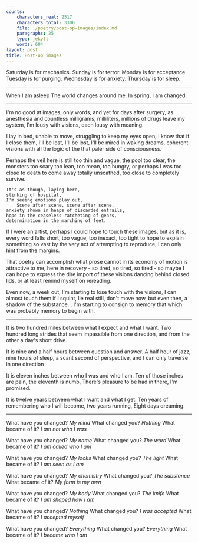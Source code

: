 ```yaml
---
counts:
    characters_real: 2517
    characters_total: 3306
    file: ./poetry/post-op-images/index.md
    paragraphs: 25
    type: jekyll
    words: 604
layout: post
title: Post-op images
---
```


<div class="verse">

Saturday is for mechanics.
Sunday is for terror.
Monday is for acceptance.
Tuesday is for purging.
Wednesday is for anxiety.
Thursday is for sleep.

<hr />

When I am asleep
The world changes around me.
In spring, I am changed.

<hr />

I'm no good at images, only words,
and yet for days after surgery,
as anesthesia and countless
    milligrams, milliliters, millions of
drugs leave my system,
I'm lousy with visions,
each lousy with meaning.

I lay in bed, unable to move,
struggling to keep my eyes open;
I know that if I close them,
    I'll be lost, I'll be lost, I'll be
mired in waking dreams,
coherent visions with all the logic
of the that paler side of consciousness.

Perhaps the veil here
is still too thin and vague,
the pool too clear, the monsters too scary
    too lean, too mean, too hungry, or
perhaps I was too close to death
to come away totally unscathed,
too close to completely survive.

    It's as though, laying here,
    stinking of hospital,
    I'm seeing emotions play out,
        Scene after scene, scene after scene,
    anxiety shown in heaps of discarded entrails,
    hope in the ceaseless ratcheting of gears,
    determination in the marching of feet.

If I were an artist, perhaps
I could hope to touch these images,
but as it is, every word falls short,
    too vague, too inexact, too tight to
hope to explain something so vast
by the very act of attempting to reproduce;
I can only hint from the margins.

That poetry can accomplish what prose cannot
in its economy of motion
is attractive to me, here in recovery -
    so tired, so tired, so tired - so
maybe I can hope to express the dire import
of these visions dancing behind closed lids,
or at least remind myself on rereading.

Even now, a week out,
I'm starting to lose touch with the visions,
I can almost touch them if I squint,
    lie real still, don't move now, but
even then, a shadow of the substance...
I'm starting to consign to memory
that which was probably memory to begin with.

<hr />

It is two hundred miles between what I expect and what I want.
Two hundred long strides that seem impassible from one direction,
    and from the other a day's short drive.

It is nine and a half hours between question and answer.
A half hour of jazz, nine hours of sleep, a scant second of perspective,
    and I can only traverse in one direction

It is eleven inches between who I was and who I am.
Ten of those inches are pain, the eleventh is numb,
    There's pleasure to be had in there, I'm promised.

It is twelve years between what I want and what I get:
Ten years of remembering who I will become, two years running,
    Eight days dreaming.

<hr />

What have you changed?
    <em>My mind</em>
What changed you?
    <em>Nothing</em>
What became of it?
    <em>I am not who I was</em>

What have you changed?
    <em>My name</em>
What changed you?
    <em>The word</em>
What became of it?
    <em>I am called who I am</em>

What have you changed?
    <em>My looks</em>
What changed you?
    <em>The light</em>
What became of it?
    <em>I am seen as I am</em>

What have you changed?
    <em>My chemistry</em>
What changed you?
    <em>The substance</em>
What became of it?
    <em>My form is my own</em>

What have you changed?
    <em>My body</em>
What changed you?
    <em>The knife</em>
What became of it?
    <em>I am shaped how I am</em>

What have you changed?
    <em>Nothing</em>
What changed you?
    <em>I was accepted</em>
What became of it?
    <em>I accepted myself</em>

What have you changed?
    <em>Everything</em>
What changed you?
    <em>Everything</em>
What became of it?
    <em>I became who I am</em>
</div>

